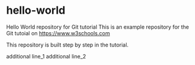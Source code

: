 # hello-world
Hello World repository for Git tutorial
This is an example repository for the Git tutoial on https://www.w3schools.com

This repository is built step by step in the tutorial.

additional line_1
additional line_2
